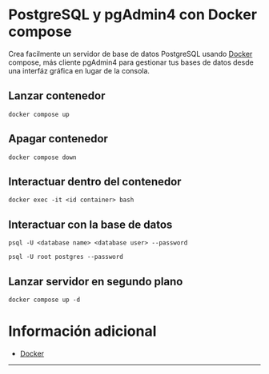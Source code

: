 # PostgreSQL y pgAdmin4 con Docker compose

Crea facilmente un servidor de base de datos PostgreSQL usando [Docker][1] compose, más cliente pgAdmin4 para gestionar tus bases de datos desde una interfáz gráfica en lugar de la consola.

## Lanzar contenedor

```shell
docker compose up
```

## Apagar contenedor

```shell
docker compose down
```

## Interactuar dentro del contenedor

```shell
docker exec -it <id container> bash
```

## Interactuar con la base de datos

```shell
psql -U <database name> <database user> --password
```
```shell
psql -U root postgres --password
```

## Lanzar servidor en segundo plano

```shell
docker compose up -d
```

# Información adicional

- [Docker][1]
---
[1]: https://docs.docker.com/get-started/